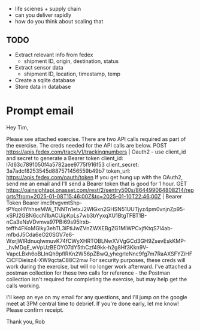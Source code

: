 - life scienes + supply chain
- can you deliver rapidly
- how do you think about scaling that


## TODO

- Extract relevant info from fedex
  - shipment ID, origin, destination, status
- Extract sensor data
  - shipment ID, location, timestamp, temp
- Create a sqlite database
- Store data in database


# Prompt email

Hey Tim, 

Please see attached exercise. There are two API calls required as part of the exercise. The creds needed for the API calls are below.
POST https://apis.fedex.com/track/v1/trackingnumbers | Oauth2 - use client_id and secret to generate a Bearer token
client_id: l7d63c7891050f4a5782aee9775f916f53
client_secret: 3a7adcf8253545d887571456559b49b7
token_url: https://apis.fedex.com/oauth/token
If you get hung up with the OAuth2, send me an email and I'll send a Bearer token that is good for 1 hour. 
GET https://oainsightapi.onasset.com/rest/2/sentry500s/864499064808214/reports?from=2025-01-08T15:46:00Z&to=2025-01-10T22:46:00Z | Bearer Token
Bearer imc9tvgvmtShp-tPYqoHYhhseMWi_TNNTn1etxJ2WIGxn2GHSN51UUTjyz4pm0vnjnZp95-xSPJ2GBN6ccN1bACUipKpLs7wb3bYyxqXU1BtgTFBT1B-nCa3eNsVDvmva97PBi69s95lrxb-teffh4FKoMGlky3ehTL3iFtiJwZVnZWXEBgZG1MlWPCxjfKtqS7l4ab-mfbdJ5Cda6eO20SGV7e6-WxrjWlRdnuqlwmuvK74fCWyXHRTOBLNwXVVgGCd3GH9ZsevEskKMP-_hvMDqE_wVpUzBEOYO7dY5thCzf49kk-h2g8Hf3Kkn9V-VapcLBxh6oBLInQh9pflRKn2W56pZBwQ_yhegrIeNnc9fg7m7RaAXSFYZiHFCiCFDieisz4-XW9qctaC88C2mw
For security purposes, these creds will work during the exercise, but will no longer work afterward. I've attached a postman collection for these two calls for reference - the Postman collection isn't required for completing the exercise, but may help get the calls working.

I'll keep an eye on my email for any questions, and I'll jump on the google meet at 3PM central time to debrief. If you're done early, let me know! Please confirm receipt.

Thank you,
Rob
